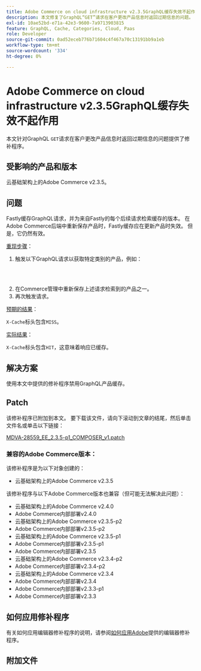 ```yaml
---
title: Adobe Commerce on cloud infrastructure v2.3.5GraphQL缓存失效不起作用
description: 本文修复了GraphQL“GET”请求在客户更改产品信息时返回过期信息的问题。
exl-id: 10ae52bd-e71a-42e3-9600-7a9713903815
feature: GraphQL, Cache, Categories, Cloud, Paas
role: Developer
source-git-commit: 0ad52eceb776b71604c4f467a70c13191bb9a1eb
workflow-type: tm+mt
source-wordcount: '334'
ht-degree: 0%

---
```


# Adobe Commerce on cloud infrastructure v2.3.5GraphQL缓存失效不起作用

本文针对GraphQL `GET`请求在客户更改产品信息时返回过期信息的问题提供了修补程序。

## 受影响的产品和版本

云基础架构上的Adobe Commerce v2.3.5。

## 问题

Fastly缓存GraphQL请求，并为来自Fastly的每个后续请求检索缓存的版本。 在Adobe Commerce后端中重新保存产品时，Fastly缓存应在更新产品时失效。 但是，它仍然有效。

<u>重现步骤</u>：

1. 触发以下GraphQL请求以获取特定类别的产品，例如：
   <pre><magento2-server>
    </pre>
1. 在Commerce管理中重新保存上述请求检索到的产品之一。
1. 再次触发请求。

<u>预期的结果</u>：

`X-Cache`标头包含`MISS`。

<u>实际结果</u>：

`X-Cache`标头包含`HIT`，这意味着响应已缓存。

## 解决方案

使用本文中提供的修补程序禁用GraphQL产品缓存。

## Patch

该修补程序已附加到本文。 要下载该文件，请向下滚动到文章的结尾，然后单击文件名或单击以下链接：

[MDVA-28559\_EE\_2.3.5-p1\_COMPOSER\_v1.patch](assets/MDVA-28559_EE_2.3.5-p1_v1.composer.patch.zip)

### 兼容的Adobe Commerce版本：

该修补程序是为以下对象创建的：

* 云基础架构上的Adobe Commerce v2.3.5

该修补程序与以下Adobe Commerce版本也兼容（但可能无法解决此问题）：

* 云基础架构上的Adobe Commerce v2.4.0
* Adobe Commerce内部部署v2.4.0
* 云基础架构上的Adobe Commerce v2.3.5-p2
* Adobe Commerce内部部署v2.3.5-p2
* 云基础架构上的Adobe Commerce v2.3.5-p1
* Adobe Commerce内部部署v2.3.5-p1
* Adobe Commerce内部部署v2.3.5
* 云基础架构上的Adobe Commerce v2.3.4-p2
* Adobe Commerce内部部署v2.3.4-p2
* 云基础架构上的Adobe Commerce v2.3.4
* Adobe Commerce内部部署v2.3.4
* Adobe Commerce内部部署v2.3.3-p1
* Adobe Commerce内部部署v2.3.3

## 如何应用修补程序

有关如何应用编辑器修补程序的说明，请参阅[如何应用Adobe](/help/how-to/general/how-to-apply-a-composer-patch-provided-by-magento.md)提供的编辑器修补程序。

## 附加文件
